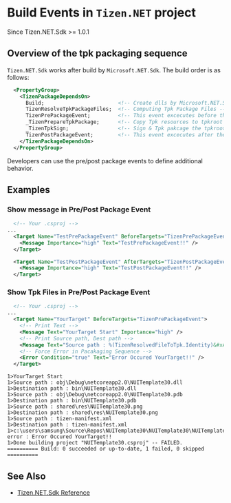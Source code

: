 # Build Events in `Tizen.NET` project

Since Tizen.NET.Sdk >= 1.0.1

## Overview of the tpk packaging sequence

`Tizen.NET.Sdk` works after build by `Microsoft.NET.Sdk`. The build order is as follows:

```xml
  <PropertyGroup>
    <TizenPackageDependsOn>
      Build;                        <!-- Create dlls by Microsoft.NET.Sdk -->
      TizenResolveTpkPackageFiles;  <!-- Computing Tpk Package Files -->
      TizenPrePackageEvent;         <!-- This event excecutes before the tpk package begins -->
      _TizenPrepareTpkPackage;      <!-- Copy Tpk resources to tpkroot -->
      _TizenTpkSign;                <!-- Sign & Tpk pakcage the tpkroot -->
      TizenPostPackageEvent;        <!-- This event excecutes after the tpk package begins -->
    </TizenPackageDependsOn>
  </PropertyGroup>
```

Developers can use the pre/post package events to define additional behavior.

## Examples

### Show message in Pre/Post Package Event

```xml
  <!-- Your .csproj --> 
...
  <Target Name="TestPrePackageEvent" BeforeTargets="TizenPrePackageEvent">
    <Message Importance="high" Text="TestPrePackageEvent!!" />
  </Target>

  <Target Name="TestPostPackageEvent" AfterTargets="TizenPostPackageEvent">
    <Message Importance="high" Text="TestPostPackageEvent!!" />
  </Target>
``` 

### Show Tpk Files in Pre/Post Package Event


```xml
  <!-- Your .csproj --> 
...
  <Target Name="YourTarget" BeforeTargets="TizenPrePackageEvent">
    <!-- Print Text --> 
    <Message Text="YourTarget Start" Importance="high" />
    <!-- Print Source path, Dest path --> 
    <Message Text="Source path : %(TizenResolvedFileToTpk.Identity)&#xA;Destination path : %(TizenResolvedFileToTpk.TizenTpkSubPath)" Importance="high" />
    <!-- Force Error in Pacakaging Sequence --> 
    <Error Condition="true" Text="Error Occured YourTarget!!" />
  </Target>
```

```
1>YourTarget Start
1>Source path : obj\Debug\netcoreapp2.0\NUITemplate30.dll
1>Destination path : bin\NUITemplate30.dll
1>Source path : obj\Debug\netcoreapp2.0\NUITemplate30.pdb
1>Destination path : bin\NUITemplate30.pdb
1>Source path : shared\res\NUITemplate30.png
1>Destination path : shared\res\NUITemplate30.png
1>Source path : tizen-manifest.xml
1>Destination path : tizen-manifest.xml
1>c:\users\samsung\Source\Repos\NUITemplate30\NUITemplate30\NUITemplate30.csproj(46,5): error : Error Occured YourTarget!!
1>Done building project "NUITemplate30.csproj" -- FAILED.
========== Build: 0 succeeded or up-to-date, 1 failed, 0 skipped ==========
```

## See Also
- [Tizen.NET.Sdk Reference](tizen.net.sdk-reference.md)

